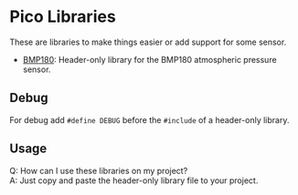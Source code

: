 # Pico Libraries
These are libraries to make things easier or add support for some sensor.

- [BMP180](/lib/bmp1880): Header-only library for the BMP180 atmospheric pressure sensor.

## Debug
For debug add `#define DEBUG` before the `#include` of a header-only library.

## Usage
Q: How can I use these libraries on my project?  
A: Just copy and paste the header-only library file to your project.